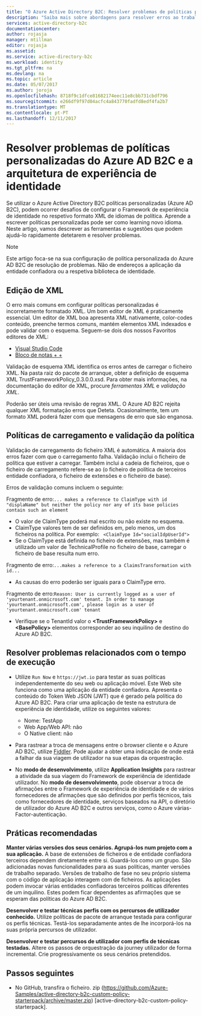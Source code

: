 ```yaml
---
title: "O Azure Active Directory B2C: Resolver problemas de políticas personalizadas | Microsoft Docs"
description: "Saiba mais sobre abordagens para resolver erros ao trabalhar com as políticas personalizadas no Azure Active Directory."
services: active-directory-b2c
documentationcenter: 
author: rojasja
manager: mtillman
editor: rojasja
ms.assetid: 
ms.service: active-directory-b2c
ms.workload: identity
ms.tgt_pltfrm: na
ms.devlang: na
ms.topic: article
ms.date: 05/07/2017
ms.author: joroja
ms.openlocfilehash: 8718f9c1dfce81682174eec11e8cbb731cbdf796
ms.sourcegitcommit: e266df9f97d04acfc4a843770fadfd8edf4fa2b7
ms.translationtype: MT
ms.contentlocale: pt-PT
ms.lasthandoff: 12/11/2017
---
```

# <a name="troubleshoot-azure-ad-b2c-custom-policies-and-identity-experience-framework"></a>Resolver problemas de políticas personalizadas do Azure AD B2C e a arquitetura de experiência de identidade

Se utilizar o Azure Active Directory B2C políticas personalizadas (Azure AD B2C), podem ocorrer desafios de configurar o Framework de experiência de identidade no respetivo formato XML de idiomas de política.  Aprende a escrever políticas personalizadas pode ser como learning novo idioma. Neste artigo, vamos descrever as ferramentas e sugestões que podem ajudá-lo rapidamente detetarem e resolver problemas. 

> [!NOTE]
> Este artigo foca-se na sua configuração de política personalizada do Azure AD B2C de resolução de problemas. Não de endereços a aplicação da entidade confiadora ou a respetiva biblioteca de identidade.

## <a name="xml-editing"></a>Edição de XML

O erro mais comuns em configurar políticas personalizadas é incorretamente formatado XML. Um bom editor de XML é praticamente essencial. Um editor de XML boa apresenta XML nativamente, color-codes conteúdo, preenche termos comuns, mantém elementos XML indexados e pode validar com o esquema. Seguem-se dois dos nossos Favoritos editores de XML:

* [Visual Studio Code](https://code.visualstudio.com/)
* [Bloco de notas + +](https://notepad-plus-plus.org/)

Validação de esquema XML identifica os erros antes de carregar o ficheiro XML. Na pasta raiz do pacote de arranque, obter a definição de esquema XML TrustFrameworkPolicy_0.3.0.0.xsd. Para obter mais informações, na documentação do editor de XML, procure *ferramentas XML* e *validação XML*.

Poderão ser úteis uma revisão de regras XML. O Azure AD B2C rejeita qualquer XML formatação erros que Deteta. Ocasionalmente, tem um formato XML poderá fazer com que mensagens de erro que são enganosa.

## <a name="upload-policies-and-policy-validation"></a>Políticas de carregamento e validação da política

 Validação de carregamento do ficheiro XML é automática. A maioria dos erros fazer com que o carregamento falha. Validação inclui o ficheiro de política que estiver a carregar. Também inclui a cadeia de ficheiros, que o ficheiro de carregamento refere-se ao (o ficheiro de política de terceiros entidade confiadora, o ficheiro de extensões e o ficheiro de base). 
 
 Erros de validação comuns incluem o seguinte:

Fragmento de erro:`... makes a reference to ClaimType with id "displaName" but neither the policy nor any of its base policies contain such an element`
* O valor de ClaimType poderá mal escrito ou não existe no esquema.
* ClaimType valores tem de ser definidos em, pelo menos, um dos ficheiros na política. 
    Por exemplo: ` <ClaimType Id="socialIdpUserId">`
* Se o ClaimType está definida no ficheiro de extensões, mas também é utilizado um valor de TechnicalProfile no ficheiro de base, carregar o ficheiro de base resulta num erro.

Fragmento de erro:`...makes a reference to a ClaimsTransformation with id...`
* As causas do erro poderão ser iguais para o ClaimType erro.

Fragmento de erro:`Reason: User is currently logged as a user of 'yourtenant.onmicrosoft.com' tenant. In order to manage 'yourtenant.onmicrosoft.com', please login as a user of 'yourtenant.onmicrosoft.com' tenant`
* Verifique se o TenantId valor o  **\<TrustFrameworkPolicy\>**  e  **\<BasePolicy\>**  elementos corresponder ao seu inquilino de destino do Azure AD B2C.  

## <a name="troubleshoot-the-runtime"></a>Resolver problemas relacionados com o tempo de execução

* Utilize `Run Now` e `https://jwt.io` para testar as suas políticas independentemente do seu web ou aplicação móvel. Este Web site funciona como uma aplicação da entidade confiadora. Apresenta o conteúdo do Token Web JSON (JWT) que é gerado pela política do Azure AD B2C. Para criar uma aplicação de teste na estrutura de experiência de identidade, utilize os seguintes valores:
    * Nome: TestApp
    * Web App/Web API: não
    * O Native client: não

* Para rastrear a troca de mensagens entre o browser cliente e o Azure AD B2C, utilize [Fiddler](http://www.telerik.com/fiddler). Pode ajudar a obter uma indicação de onde está a falhar da sua viagem de utilizador na sua etapas da orquestração.

* No **modo de desenvolvimento**, utilize **Application Insights** para rastrear a atividade da sua viagem do Framework de experiência de identidade utilizador. No **modo de desenvolvimento**, pode observar a troca de afirmações entre o Framework de experiência de identidade e de vários fornecedores de afirmações que são definidos por perfis técnicos, tais como fornecedores de identidade, serviços baseados na API, o diretório de utilizador do Azure AD B2C e outros serviços, como o Azure várias-Factor-autenticação.  

## <a name="recommended-practices"></a>Práticas recomendadas

**Manter várias versões dos seus cenários. Agrupá-los num projeto com a sua aplicação.** A base de extensões de ficheiros e de entidade confiadora terceiros dependem diretamente entre si. Guardá-los como um grupo. São adicionadas novas funcionalidades para as suas políticas, manter versões de trabalho separado. Versões de trabalho de fase no seu próprio sistema com o código de aplicação interagem com de ficheiros.  As aplicações podem invocar várias entidades confiadoras terceiros políticas diferentes de um inquilino. Estes podem ficar dependentes as afirmações que se esperam das políticas do Azure AD B2C.

**Desenvolver e testar técnicas perfis com os percursos de utilizador conhecido.** Utilize políticas de pacote de arranque testada para configurar os perfis técnicas. Testá-los separadamente antes de lhe incorporá-los na suas própria percursos de utilizador.

**Desenvolver e testar percursos de utilizador com perfis de técnicas testadas.** Altere os passos de orquestração da journey utilizador de forma incremental. Crie progressivamente os seus cenários pretendidos.

## <a name="next-steps"></a>Passos seguintes

* No GitHub, transfira o ficheiro. zip (https://github.com/Azure-Samples/active-directory-b2c-custom-policy-starterpack/archive/master.zip) [active-directory-b2c-custom-policy-starterpack].
